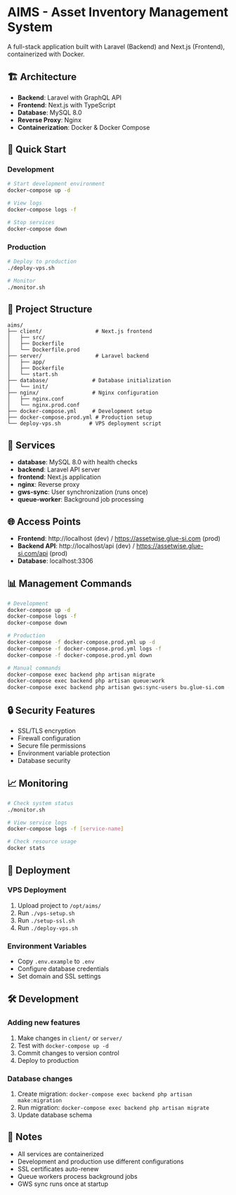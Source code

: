# AIMS - Asset Inventory Management System

A full-stack application built with Laravel (Backend) and Next.js (Frontend), containerized with Docker.

## 🏗️ Architecture

- **Backend**: Laravel with GraphQL API
- **Frontend**: Next.js with TypeScript
- **Database**: MySQL 8.0
- **Reverse Proxy**: Nginx
- **Containerization**: Docker & Docker Compose

## 🚀 Quick Start

### Development

```bash
# Start development environment
docker-compose up -d

# View logs
docker-compose logs -f

# Stop services
docker-compose down
```

### Production

```bash
# Deploy to production
./deploy-vps.sh

# Monitor
./monitor.sh
```

## 📁 Project Structure

```
aims/
├── client/                 # Next.js frontend
│   ├── src/
│   ├── Dockerfile
│   └── Dockerfile.prod
├── server/                 # Laravel backend
│   ├── app/
│   ├── Dockerfile
│   └── start.sh
├── database/              # Database initialization
│   └── init/
├── nginx/                 # Nginx configuration
│   ├── nginx.conf
│   └── nginx.prod.conf
├── docker-compose.yml     # Development setup
├── docker-compose.prod.yml # Production setup
└── deploy-vps.sh         # VPS deployment script
```

## 🔧 Services

- **database**: MySQL 8.0 with health checks
- **backend**: Laravel API server
- **frontend**: Next.js application
- **nginx**: Reverse proxy
- **gws-sync**: User synchronization (runs once)
- **queue-worker**: Background job processing

## 🌐 Access Points

- **Frontend**: http://localhost (dev) / https://assetwise.glue-si.com (prod)
- **Backend API**: http://localhost/api (dev) / https://assetwise.glue-si.com/api (prod)
- **Database**: localhost:3306

## 📊 Management Commands

```bash
# Development
docker-compose up -d
docker-compose logs -f
docker-compose down

# Production
docker-compose -f docker-compose.prod.yml up -d
docker-compose -f docker-compose.prod.yml logs -f
docker-compose -f docker-compose.prod.yml down

# Manual commands
docker-compose exec backend php artisan migrate
docker-compose exec backend php artisan queue:work
docker-compose exec backend php artisan gws:sync-users bu.glue-si.com --all
```

## 🔒 Security Features

- SSL/TLS encryption
- Firewall configuration
- Secure file permissions
- Environment variable protection
- Database security

## 📈 Monitoring

```bash
# Check system status
./monitor.sh

# View service logs
docker-compose logs -f [service-name]

# Check resource usage
docker stats
```

## 🚀 Deployment

### VPS Deployment

1. Upload project to `/opt/aims/`
2. Run `./vps-setup.sh`
3. Run `./setup-ssl.sh`
4. Run `./deploy-vps.sh`

### Environment Variables

- Copy `.env.example` to `.env`
- Configure database credentials
- Set domain and SSL settings

## 🛠️ Development

### Adding new features

1. Make changes in `client/` or `server/`
2. Test with `docker-compose up -d`
3. Commit changes to version control
4. Deploy to production

### Database changes

1. Create migration: `docker-compose exec backend php artisan make:migration`
2. Run migration: `docker-compose exec backend php artisan migrate`
3. Update database schema

## 📝 Notes

- All services are containerized
- Development and production use different configurations
- SSL certificates auto-renew
- Queue workers process background jobs
- GWS sync runs once at startup
